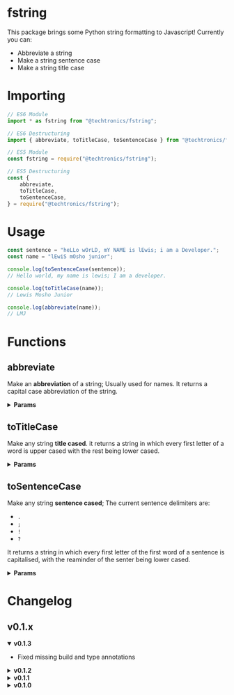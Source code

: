 # fstring

This package brings some Python string formatting to Javascript! Currently you can:

- Abbreviate a string
- Make a string sentence case
- Make a string title case

# Importing

```javascript
// ES6 Module
import * as fstring from "@techtronics/fstring";

// ES6 Destructuring
import { abbreviate, toTitleCase, toSentenceCase } from "@techtronics/fstring";

// ES5 Module
const fstring = require("@techtronics/fstring");

// ES5 Destructuring
const {
	abbreviate,
	toTitleCase,
	toSentenceCase,
} = require("@techtronics/fstring");
```

# Usage

```javascript
const sentence = "heLLo wOrLD, mY NAME is lEwis; i am a Developer.";
const name = "lEwiS mOsho junior";

console.log(toSentenceCase(sentence));
// Hello world, my name is lewis; I am a developer.

console.log(toTitleCase(name));
// Lewis Mosho Junior

console.log(abbreviate(name));
// LMJ
```

# Functions

## abbreviate

Make an **abbreviation** of a string; Usually used for names. It returns a capital case abbreviation of the string.

<details>
<summary><strong>Params</strong></summary>

| Parameter | Default Setting | Required? | Definition                                                  |
| --------- | --------------- | --------- | ----------------------------------------------------------- |
| txt       | `null`          | Yes       | The string you wish to abbreviate                           |
| delimiter | `" "`           | No        | The character or string that seperates words in the string  |
| reverse   | `false`         | No        | An option to enable you to request a reversed return string |

</details>

## toTitleCase

Make any string **title cased**. it returns a string in which every first letter of a word is upper cased with the rest being lower cased.

<details>
<summary><strong>Params</strong></summary>

| Parameter | Default Setting | Required? | Definition                                                 |
| --------- | --------------- | --------- | ---------------------------------------------------------- |
| txt       | `null`          | Yes       | The string you wish to change to title case                |
| delimiter | `" "`           | No        | The character or string that seperates words in the string |

</details>

## toSentenceCase

Make any string **sentence cased**; The current sentence delimiters are:

- `.`
- `;`
- `!`
- `?`

It returns a string in which every first letter of the first word of a sentence is capitalised, with the reaminder of the senter being lower cased.

<details>
<summary><strong>Params</strong></summary>

| Parameter | Default Setting | Required? | Definition                                                 |
| --------- | --------------- | --------- | ---------------------------------------------------------- |
| txt       | `null`          | Yes       | The string you wish to change to sentence case             |
| delimiter | `" "`           | No        | The character or string that seperates words in the string |

</details>

# Changelog

## v0.1.x

<details open>
<summary><strong>v0.1.3</strong></summary>

- Fixed missing build and type annotations

</details>

<details>
<summary><strong>v0.1.2</strong></summary>

- Added the option to have the abbreviation reverse or not before return

</details>

<details>
<summary><strong>v0.1.1</strong></summary>

- Type hint updates
- README restructuring
- toSentenceCase now supports custom delimiters 😎

</details>

<details>
<summary><strong>v0.1.0</strong></summary>

- Initial release
- Sentence casing, title casing, and abrreviations added and typed

</details>
